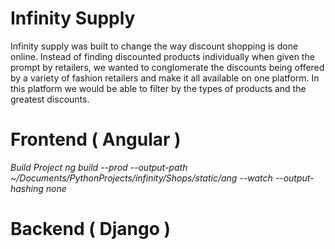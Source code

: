 # Infinity Supply
Infinity supply was built to change the way discount shopping is done online. Instead of finding discounted products individually when given the prompt by retailers, we wanted to conglomerate the discounts being offered by a variety of fashion retailers and make it all available on one platform. In this platform we would be able to filter by the types of products and the greatest discounts.

# Frontend ( Angular )
*Build Project*
*ng build --prod --output-path ~/Documents/PythonProjects/infinity/Shops/static/ang  --watch --output-hashing none*

# Backend ( Django )
